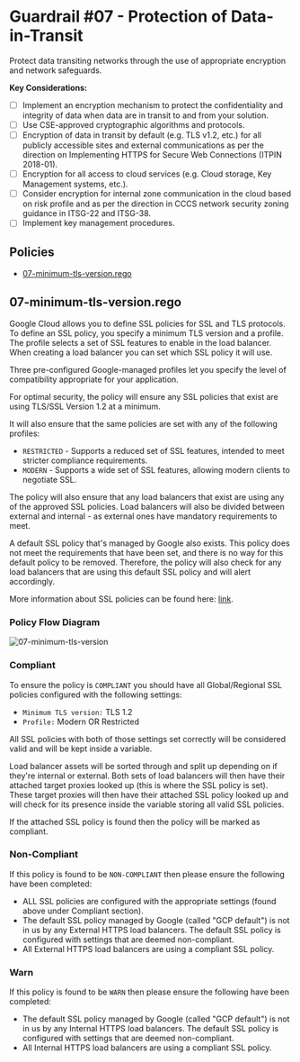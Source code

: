 # Guardrail #07 - Protection of Data-in-Transit

Protect data transiting networks through the use of appropriate encryption and network safeguards.

**Key Considerations:**

- [ ] Implement an encryption mechanism to protect the confidentiality and integrity of data when data are in transit to and from your solution.
- [ ] Use CSE-approved cryptographic algorithms and protocols.
- [ ] Encryption of data in transit by default (e.g. TLS v1.2, etc.) for all publicly accessible sites and external communications as per the direction on Implementing HTTPS for Secure Web Connections (ITPIN 2018-01).
- [ ] Encryption for all access to cloud services (e.g. Cloud storage, Key Management systems, etc.).
- [ ] Consider encryption for internal zone communication in the cloud based on risk profile and as per the direction in CCCS network security zoning guidance in ITSG-22 and ITSG-38.
- [ ] Implement key management procedures.

## Policies

- [07-minimum-tls-version.rego](./07-minimum-tls-version.rego)

## 07-minimum-tls-version.rego

Google Cloud allows you to define SSL policies for SSL and TLS protocols. To define an SSL policy, you specify a minimum TLS version and a profile. The profile selects a set of SSL features to enable in the load balancer. When creating a load balancer you can set which SSL policy it will use.

Three pre-configured Google-managed profiles let you specify the level of compatibility appropriate for your application.

For optimal security, the policy will ensure any SSL policies that exist are using TLS/SSL Version 1.2 at a minimum.

It will also ensure that the same policies are set with any of the following profiles:

- `RESTRICTED` - Supports a reduced set of SSL features, intended to meet stricter compliance requirements.
- `MODERN` - Supports a wide set of SSL features, allowing modern clients to negotiate SSL.

The policy will also ensure that any load balancers that exist are using any of the approved SSL policies. Load balancers will also be divided between external and internal - as external ones have mandatory requirements to meet.

A default SSL policy that's managed by Google also exists. This policy does not meet the requirements that have been set, and there is no way for this default policy to be removed. Therefore, the policy will also check for any load balancers that are using this default SSL policy and will alert accordingly.

More information about SSL policies can be found here: [link](https://cloud.google.com/load-balancing/docs/ssl-policies-concepts).

### Policy Flow Diagram

![07-minimum-tls-version](../policy_diagrams/07-minimum-tls-version.png "07-minimum-tls-version")

### Compliant

To ensure the policy is `COMPLIANT` you should have all Global/Regional SSL policies configured with the following settings:

- `Minimum TLS version:` TLS 1.2
- `Profile:` Modern OR Restricted

All SSL policies with both of those settings set correctly will be considered valid and will be kept inside a variable.

Load balancer assets will be sorted through and split up depending on if they're internal or external. Both sets of load balancers will then have their attached target proxies looked up (this is where the SSL policy is set). These target proxies will then have their attached SSL policy looked up and will check for its presence inside the variable storing all valid SSL policies.

If the attached SSL policy is found then the policy will be marked as compliant.

### Non-Compliant

If this policy is found to be `NON-COMPLIANT` then please ensure the following have been completed:

- ALL SSL policies are configured with the appropriate settings (found above under Compliant section).
- The default SSL policy managed by Google (called "GCP default") is not in us by any External HTTPS load balancers. The default SSL policy is configured with settings that are deemed non-compliant.
- All External HTTPS load balancers are using a compliant SSL policy.

### Warn

If this policy is found to be `WARN` then please ensure the following have been completed:

- The default SSL policy managed by Google (called "GCP default") is not in us by any Internal HTTPS load balancers. The default SSL policy is configured with settings that are deemed non-compliant.
- All Internal HTTPS load balancers are using a compliant SSL policy.
